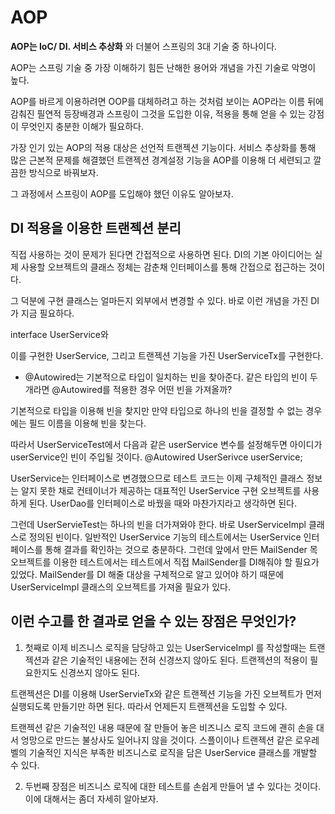 # AOP
**AOP는 IoC/ DI. 서비스 추상화** 와 더불어
스프링의 3대 기술 중 하나이다.

AOP는 스프링 기술 중 가장 이해하기 힘든 난해한
용어와 개념을 가진 기술로 악명이 높다.

AOP를 바르게 이용하려면 OOP를 대체하려고 하는 것처럼 보이는
AOP라는 이름 뒤에 감춰진 필연적 등장배경과 스프링이 그것을 도입한 이유,
적용을 통해 얻을 수 있는 강점이 무엇인지 충분한 이해가 필요하다.

가장 인기 있는 AOP의 적용 대상은 선언적 트랜젝션 기능이다.
서비스 추상화를 통해 많은 근본적 문제를 해결했던 트랜젝션
경계설정 기능을 AOP를 이용해 더 세련되고 깔끔한 방식으로 바꿔보자.

그 과정에서 스프링이 AOP를 도입해야 했던 이유도 알아보자.

## DI 적용을 이용한 트랜젝션 분리

직접 사용하는 것이 문제가 된다면 간접적으로 사용하면 된다.
DI의 기본 아이디어는 실제 사용할 오브젝트의 클래스 정체는 감춘채
인터페이스를 통해 간접으로 접근하는 것이다.

그 덕분에 구현 클래스는 얼마든지 외부에서 변경할 수 있다.
바로 이런 개념을 가진 DI가 지금 필요하다.

interface UserService와

이를 구현한 UserService,
그리고 트랜젝션 기능을 가진
UserServiceTx를 구현한다.

- @Autowired는 기본적으로 타입이 일치하는 빈을 찾아준다.
같은 타입의 빈이 두개라면 @Autowired를 적용한 경우 어떤 빈을 가져올까?

기본적으로 타입을 이용해 빈을 찾지만 만약 타입으로 하나의 빈을 결정할 수 없는 경우에는 필드 이름을
이용해 빈을 찾는다.

따라서 UserServiceTest에서 다음과 같은 userService 변수를 설정해두면
아이디가 userService인 빈이 주입될 것이다.
@Autowired UserSerivce userService;

UserService는 인터페이스로 변경했으므로 테스트 코드는 이제 구체적인 클래스 정보는
알지 못한 채로 컨테이너가 제공하는 대표적인 UserService 구현 오브젝트를 사용하게 된다.
UserDao를 인터페이스로 바꿨을 때와 마찬가지라고 생각하면 된다.

그런데 UserServieTest는 하나의 빈을 더가져와야 한다.
바로 UserServiceImpl 클래스로 정의된 빈이다.
일반적인 UserService 기능의 테스트에서는 UserService
인터페이스를 통해 결과를 확인하는 것으로 충분하다.
그런데 앞에서 만든 MailSender 목 오브젝트를 이용한 테스트에서는
테스트에서 직접 MailSender를 DI해줘야 할 필요가 있었다.
MailSender를 DI 해줄 대상을 구체적으로 알고 있어야 하기 때문에
UserServiceImpl 클래스의 오브젝트를 가져올 필요가 있다.


## 이런 수고를 한 결과로 얻을 수 있는 장점은 무엇인가?

1. 첫째로 이제 비즈니스 로직을 담당하고 있는 UserServiceImpl
를 작성할때는 트랜젝션과 같은 기술적인 내용에는 전혀 신경쓰지 않아도 된다.
트랜젝션의 적용이 필요한지도 신경쓰지 않아도 된다.

트랜젝션은 DI를 이용해 UserServieTx와 같은 트랜젝션 기능을 가진 오브젝트가
먼저 실행되도록 만들기만 하면 된다.
따라서 언제든지 트랜젝션을 도입할 수 있다.

트랜젝션 같은 기술적인 내용 때문에 잘 만들어 놓은 비즈니스 로직 코드에 괜히 손을 대서
엉망으로 만드는 불상사도 일어나지 않을 것이다.
스플이이나 트랜젝션 같은 로우레벨의 기술적인 지식은 부족한 비즈니스로 로직을 담은
UserService 클래스를 개발할 수 있다.

2. 두번째 장점은 비즈니스 로직에 대한 테스트를 손쉽게 만들어 낼 수 있다는 것이다.
이에 대해서는 좀더 자세히 알아보자.
